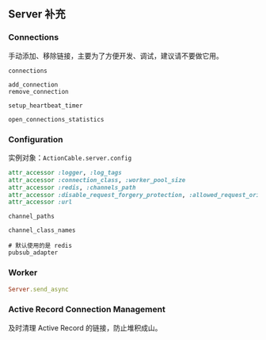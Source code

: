 ## Server 补充

### Connections

手动添加、移除链接，主要为了方便开发、调试，建议请不要做它用。

```
connections

add_connection
remove_connection

setup_heartbeat_timer

open_connections_statistics
```

### Configuration

实例对象：`ActionCable.server.config`

```ruby
attr_accessor :logger, :log_tags
attr_accessor :connection_class, :worker_pool_size
attr_accessor :redis, :channels_path
attr_accessor :disable_request_forgery_protection, :allowed_request_origins
attr_accessor :url
```

```
channel_paths

channel_class_names

# 默认使用的是 redis
pubsub_adapter
```

### Worker

```ruby
Server.send_async
```

### Active Record Connection Management

及时清理 Active Record 的链接，防止堆积成山。

